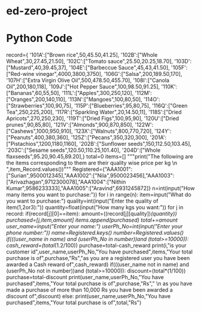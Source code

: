 # ed-zero-project
# Python Code

record={ '101A':["Brown rice",50,45.50,41.25],
        '102B':["Whole Wheat",30,27.45,21.50],
        '102C':["Tomato sauce",25.50,20.25,18.70],
        '103D':["Mustard",40,39.45,37],
        '104E':["Barbeccue Sauce",45,43,41.50],
        '105F':["Red-wine vinegar",4000,3800,3750],
        '106G':["Salsa",200,189.50,170],
        '107H':["Extra Virgin Olive Oil",500,478.50,455.70],
        '108I':["Canola Oil",200,180,118],
        '109J':["Hot Pepper Sauce",100,98.50,91.25],
        '110K':["Bananas",60,55,50],
        '111L':["Apples",300,250,120],
        '112M':["Oranges",200,140,110],
        '113N':["Mangoes",100,80,50],
        '114O':["Strawberries",100,90,75],
        '115P':["Blueberries",95,80,75],
        '116Q':["Green Tea",250,225,200],
        '117R':["Sparkling Water",20,14.50,11],
        '118S':["Dried Apricots",270,250,230],
        '119T':["Dried Figs",100,95,90],
        '120U':["Dried prunes",90,85,80],
        '121V':["Almonds",900,870,850],
        '122W':["Cashews",1000,950,910],
        '123X':["Walnuts",800,770,720],
        '124Y':["Peanuts",400,380,360],
        '125Z':["Pecans",350,320,300],
        '201A':["Pistachios",1200,1180,1160],
        '202B':["Sunflower seeds",150,112.50,103.45],
        '203C':["Sesame seeds",120.50,110.25,101.40],
        '204D':["Whole flaxseeds",95.20,90.45,89.20],}
total=0
items=[]
"""print("The following are the items corresponding to them are their quality wise price per kg \n ",item_Record.values())"""
Registered={"AAA1001":["Surian",9500012345],"AAA1002":["Nila",9500023456],"AAA1003":["Arivazhagan",9712300078],"AAA1004":["Nithin Kumar",9586233333],"AAA1005":["Aravind",6931245872]}
n=int(input("How many items you want to purchase:"))
for i in range(n):
    item=input("What do you want to purchase:")
    quality=int(input("Enter the quality of item(1,2or3):"))
    quantity=float(input("How many kgs you want:"))
    for j in record:
        if(record[j][0]==item):
            amount=((record[j][quality])*(quantity))
            purchased=[j,item,amount]
            items.append(purchased)
            total+=amount
user_name=input("Enter your name:")
userPh_No=int(input("Enter your phone number:"))
name=Registered.keys()
number=Registered.values()
if(((user_name in name) and (userPh_No in number))and (total>=10000)):
    cash_reward=(total*(1.2/100))
    purchase=total-cash_reward
    print(i,"is your customer id",user_name,userPh_No,"You have purchased",items,"Your total purchase is of",purchase,"Rs","as you are a registered user you have been awarded a Cash reward of",cash_reward)
if(((user_name not in name) and (userPh_No not in number))and (total>=10000)):
    discount=(total*(1/100))
    purchase=total-discount
    print(user_name,userPh_No,"You have purchased",items,"Your total purchase is of",purchase,"Rs"," \n as you have made a purchase of more than 10,000 Rs you have been awarded a discount of",discount)
else:
    print(user_name,userPh_No,"You have purchased",items,"Your total purchase is of",total,"Rs")
